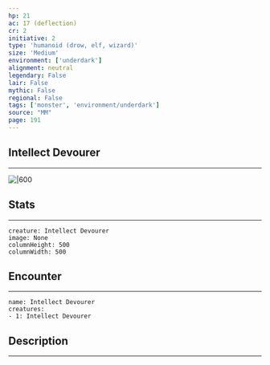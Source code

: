 ```yaml
---
hp: 21
ac: 17 (deflection)
cr: 2
initiative: 2
type: 'humanoid (drow, elf, wizard)'    
size: 'Medium'
environment: ['underdark']
alignment: neutral
legendary: False
lair: False
mythic: False
regional: False
tags: ['monster', 'environment/underdark']
source: "MM"
page: 191
---
```


## Intellect Devourer
---

![|600](D:/Program%20Files/5e.tools/img/bestiary/MM/Intellect%20Devourer.jpg)

## Stats
---

```statblock
creature: Intellect Devourer
image: None
columnHeight: 500
columnWidth: 500
```

## Encounter
---

```encounter-table
name: Intellect Devourer
creatures:
- 1: Intellect Devourer
```

## Description
---




